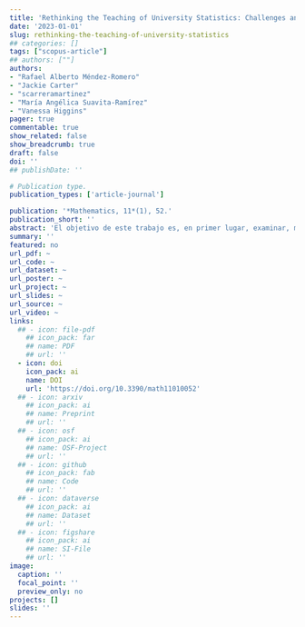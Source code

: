 ```yaml
---
title: 'Rethinking the Teaching of University Statistics: Challenges and Opportunities Learned from the Colombia–UK Dialogue'
date: '2023-01-01'
slug: rethinking-the-teaching-of-university-statistics
## categories: []
tags: ["scopus-article"]
## authors: [""]
authors:
- "Rafael Alberto Méndez-Romero"
- "Jackie Carter"
- "scarreramartinez"
- "María Angélica Suavita-Ramírez"
- "Vanessa Higgins"
pager: true
commentable: true
show_related: false
show_breadcrumb: true
draft: false
doi: ''
## publishDate: ''

# Publication type.
publication_types: ['article-journal']

publication: '*Mathematics, 11*(1), 52.'
publication_short: ''
abstract: 'El objetivo de este trabajo es, en primer lugar, examinar, mediante un análisis cualitativo de los planes de estudio de estadística, el estado actual de la enseñanza de la estadística en una muestra de universidades de Colombia. La atención se centra en la enseñanza de la estadística en las carreras para estudiantes de economía y administración de empresas. Los resultados del análisis cualitativo reflejan una preponderancia de métodos de enseñanza tradicionales y didácticos centrados en el profesor y no en el estudiante. El segundo objetivo es presentar los resultados de un estudio de caso que ha desarrollado una intervención pedagógica innovadora, denominada programa de becarios de datos, de la Universidad de Manchester (Reino Unido), que pone de manifiesto las oportunidades que ofrece la enseñanza eficaz de la estadística a estudiantes de carreras no relacionadas con las STEM. Además, el modelo de becarios de datos también se ha explorado en el contexto del desarrollo de capacidades estadísticas y de datos en América Latina. Reflexionamos sobre cómo las lecciones del estudio de caso del Reino Unido podrían abrir oportunidades para repensar la enseñanza de la estadística en Colombia mediante el desarrollo de proyectos de datos y el aprendizaje experimental para practicar la estadística en el mundo real.'
summary: ''
featured: no
url_pdf: ~
url_code: ~
url_dataset: ~
url_poster: ~
url_project: ~
url_slides: ~
url_source: ~
url_video: ~
links:
  ## - icon: file-pdf
    ## icon_pack: far
    ## name: PDF
    ## url: ''
  - icon: doi
    icon_pack: ai
    name: DOI
    url: 'https://doi.org/10.3390/math11010052'
  ## - icon: arxiv
    ## icon_pack: ai
    ## name: Preprint
    ## url: ''
  ## - icon: osf
    ## icon_pack: ai
    ## name: OSF-Project
    ## url: ''
  ## - icon: github
    ## icon_pack: fab
    ## name: Code
    ## url: ''
  ## - icon: dataverse
    ## icon_pack: ai
    ## name: Dataset
    ## url: ''
  ## - icon: figshare
    ## icon_pack: ai
    ## name: SI-File
    ## url: ''
image:
  caption: ''
  focal_point: ''
  preview_only: no
projects: []
slides: ''
---
```

